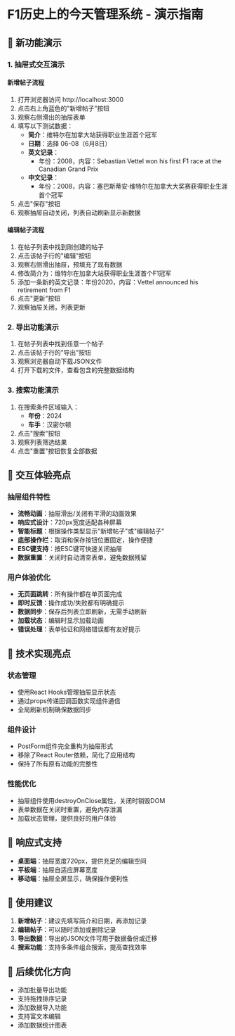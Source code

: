 # F1历史上的今天管理系统 - 演示指南

## 🎯 新功能演示

### 1. 抽屉式交互演示

#### 新增帖子流程
1. 打开浏览器访问 http://localhost:3000
2. 点击右上角蓝色的"新增帖子"按钮
3. 观察右侧滑出的抽屉表单
4. 填写以下测试数据：
   - **简介**：维特尔在加拿大站获得职业生涯首个冠军
   - **日期**：选择 06-08（6月8日）
   - **英文记录**：
     - 年份：2008，内容：Sebastian Vettel won his first F1 race at the Canadian Grand Prix
   - **中文记录**：
     - 年份：2008，内容：塞巴斯蒂安·维特尔在加拿大大奖赛获得职业生涯首个冠军
5. 点击"保存"按钮
6. 观察抽屉自动关闭，列表自动刷新显示新数据

#### 编辑帖子流程
1. 在帖子列表中找到刚创建的帖子
2. 点击该帖子行的"编辑"按钮
3. 观察右侧滑出抽屉，预填充了现有数据
4. 修改简介为：维特尔在加拿大站获得职业生涯首个F1冠军
5. 添加一条新的英文记录：年份2020，内容：Vettel announced his retirement from F1
6. 点击"更新"按钮
7. 观察抽屉关闭，列表更新

### 2. 导出功能演示

1. 在帖子列表中找到任意一个帖子
2. 点击该帖子行的"导出"按钮
3. 观察浏览器自动下载JSON文件
4. 打开下载的文件，查看包含的完整数据结构

### 3. 搜索功能演示

1. 在搜索条件区域输入：
   - **年份**：2024
   - **车手**：汉密尔顿
2. 点击"搜索"按钮
3. 观察列表筛选结果
4. 点击"重置"按钮恢复全部数据

## 🎨 交互体验亮点

### 抽屉组件特性
- **流畅动画**：抽屉滑出/关闭有平滑的动画效果
- **响应式设计**：720px宽度适配各种屏幕
- **智能标题**：根据操作类型显示"新增帖子"或"编辑帖子"
- **底部操作栏**：取消和保存按钮位置固定，操作便捷
- **ESC键支持**：按ESC键可快速关闭抽屉
- **数据重置**：关闭时自动清空表单，避免数据残留

### 用户体验优化
- **无页面跳转**：所有操作都在单页面完成
- **即时反馈**：操作成功/失败都有明确提示
- **数据同步**：保存后列表立即刷新，无需手动刷新
- **加载状态**：编辑时显示加载动画
- **错误处理**：表单验证和网络错误都有友好提示

## 🔧 技术实现亮点

### 状态管理
- 使用React Hooks管理抽屉显示状态
- 通过props传递回调函数实现组件通信
- 全局刷新机制确保数据同步

### 组件设计
- PostForm组件完全重构为抽屉形式
- 移除了React Router依赖，简化了应用结构
- 保持了所有原有功能的完整性

### 性能优化
- 抽屉组件使用destroyOnClose属性，关闭时销毁DOM
- 表单数据在关闭时重置，避免内存泄漏
- 加载状态管理，提供良好的用户体验

## 📱 响应式支持

- **桌面端**：抽屉宽度720px，提供充足的编辑空间
- **平板端**：抽屉自适应屏幕宽度
- **移动端**：抽屉全屏显示，确保操作便利性

## 🎯 使用建议

1. **新增帖子**：建议先填写简介和日期，再添加记录
2. **编辑帖子**：可以随时添加或删除记录
3. **导出数据**：导出的JSON文件可用于数据备份或迁移
4. **搜索功能**：支持多条件组合搜索，提高查找效率

## 🚀 后续优化方向

- 添加批量导出功能
- 支持拖拽排序记录
- 添加数据导入功能
- 支持富文本编辑
- 添加数据统计图表 